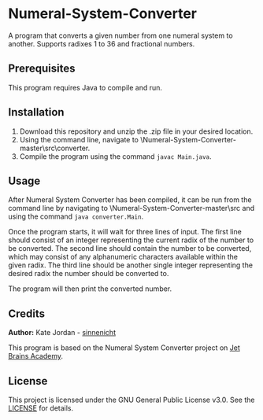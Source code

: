 # Numeral-System-Converter
A program that converts a given number from one numeral system to another. Supports radixes 1 to 36 and fractional numbers.

Prerequisites
-------------

This program requires Java to compile and run.

Installation
------------

1. Download this repository and unzip the .zip file in your desired location.
2. Using the command line, navigate to \Numeral-System-Converter-master\src\converter.
3. Compile the program using the command `javac Main.java`.

Usage
-----

After Numeral System Converter has been compiled, it can be run from the command line by navigating to \Numeral-System-Converter-master\src and using the command `java converter.Main`.

Once the program starts, it will wait for three lines of input. The first line should consist of an integer representing the current radix of the number to be converted. The second line should contain the number to be converted, which may consist of any alphanumeric characters available within the given radix. The third line should be another single integer representing the desired radix the number should be converted to.

The program will then print the converted number.

Credits
-------

**Author:** Kate Jordan - [sinnenicht](https://github.com/sinnenicht)

This program is based on the Numeral System Converter project on [Jet Brains Academy](https://hyperskill.org/projects/41?goal=7).

License
-------

This project is licensed under the GNU General Public License v3.0. See the [LICENSE](https://github.com/sinnenicht/Numeral-System-Converter/blob/master/LICENSE) for details.
